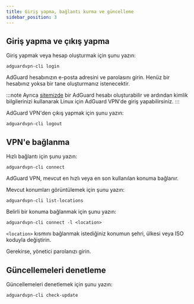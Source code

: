 ```yaml
---
title: Giriş yapma, bağlantı kurma ve güncelleme
sidebar_position: 3
---
```


## Giriş yapma ve çıkış yapma

Giriş yapmak veya hesap oluşturmak için şunu yazın:

```
adguardvpn-cli login
```

AdGuard hesabınızın e-posta adresini ve parolasını girin. Henüz bir hesabınız yoksa bir tane oluşturmanız istenecektir.

:::note
Ayrıca [sitemizde](https://auth.adguard.com/login.html) bir AdGuard hesabı oluşturabilir ve ardından kimlik bilgilerinizi kullanarak Linux için AdGuard VPN'de giriş yapabilirsiniz.
:::

AdGuard VPN'den çıkış yapmak için şunu yazın:

```
adguardvpn-cli logout
```

## VPN'e bağlanma

Hızlı bağlantı için şunu yazın:

```
adguardvpn-cli connect
```

AdGuard VPN, mevcut en hızlı veya en son kullanılan konuma bağlanır.

Mevcut konumları görüntülemek için şunu yazın:

```
adguardvpn-cli list-locations
```

Belirli bir konuma bağlanmak için şunu yazın:

```
adguardvpn-cli connect -l <location>
```

`<location>` kısmını bağlanmak istediğiniz konumun şehri, ülkesi veya ISO koduyla değiştirin.

Gerekirse, yönetici parolanızı girin.

## Güncellemeleri denetleme

Güncellemeleri denetlemek için şunu yazın:

```
adguardvpn-cli check-update
```
